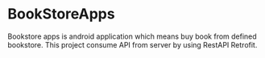 # BookStoreApps
Bookstore apps is android application which means buy book from defined bookstore. This project consume API from server by using RestAPI Retrofit.

